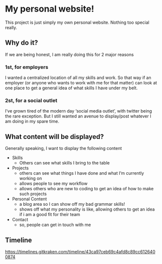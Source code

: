 # My personal website!
This project is just simply my own personal website. Nothing too special really.

## Why do it?
If we are being honest, I am really doing this for 2 major reasons
### 1st, for employers
I wanted a centralized location of all my skills and work. So that way if an employer (or anyone who wants to work with me for that matter) can look at one place to get a general idea of what skills I have under my belt.
### 2st, for a social outlet
I’ve grown tired of the modern day ‘social media outlet’, with twitter being the rare exception. But I still wanted an avenue to display/post whatever I am doing in my spare time. 

## What content will be displayed?
Generally speaking, I want to display the following content
* Skills
  * Others can see what skills I bring to the table
* Projects
  * others can see what things I have done and what I’m currently working on
  * allows people to see my workflow
  * allows others who are new to coding to get an idea of how to make such projects
* Personal Content
  * a blog area so I can show off my bad grammar skills!
  * shows off what my personality is like, allowing others to get an idea if i am a good fit for their team
* Contact
  * so, people can get in touch with me
  
## Timeline
https://timelines.gitkraken.com/timeline/43ca97ceb69c4afd8c89cc6126400874

